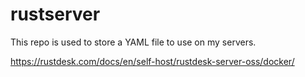 # rustserver
This repo is used to store a YAML file to use on my servers.

https://rustdesk.com/docs/en/self-host/rustdesk-server-oss/docker/
